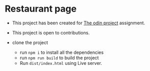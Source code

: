 # Restaurant page
- This project has been created for [The odin project](https://www.theodinproject.com) assignment.

- This project is open to contributions.

- clone the project
    - run `npm i` to install all the dependencies
    - run `npm run build` to build the project
    - Run `dist/index.html` using Live server.